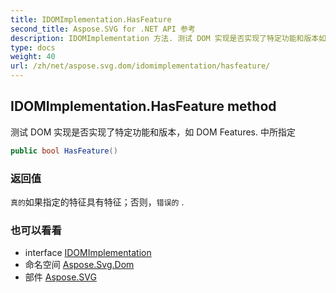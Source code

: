```yaml
---
title: IDOMImplementation.HasFeature
second_title: Aspose.SVG for .NET API 参考
description: IDOMImplementation 方法. 测试 DOM 实现是否实现了特定功能和版本如 DOM Features. 中所指定
type: docs
weight: 40
url: /zh/net/aspose.svg.dom/idomimplementation/hasfeature/
---
```

## IDOMImplementation.HasFeature method

测试 DOM 实现是否实现了特定功能和版本，如 DOM Features. 中所指定

```csharp
public bool HasFeature()
```

### 返回值

`真的`如果指定的特征具有特征；否则，`错误的` .

### 也可以看看

* interface [IDOMImplementation](../)
* 命名空间 [Aspose.Svg.Dom](../../idomimplementation/)
* 部件 [Aspose.SVG](../../../)


